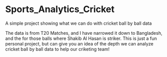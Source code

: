 # Sports_Analytics_Cricket
A simple project showing what we can do with cricket ball by ball data

The data is from T20 Matches, and I have narrowed it down to Bangladesh, and the for those balls where Shakib Al Hasan is striker. This is just a fun personal project, but can give you an idea of the depth we can analyze cricket ball by ball data to help our criketing team!
